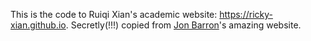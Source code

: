 This is the code to Ruiqi Xian's academic website: https://ricky-xian.github.io. Secretly(!!!) copied from [Jon Barron](https://jonbarron.info/)'s amazing website.